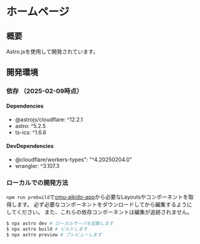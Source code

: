 # ホームページ

## 概要

Astro.jsを使用して開発されています。
## 開発環境

### 依存 （2025-02-09時点）

#### Dependencies

- @astrojs/cloudflare: ^12.2.1
- astro: ^5.2.5
- ts-ics: ^1.6.6

#### DevDependencies

- @cloudflare/workers-types": "^4.20250204.0"
- wrangler: ^3.107.3

### ローカルでの開発方法

`npm run prebuild`で[omu-aikido-app](https://github.com/omu-aikido/omu-aikido-app)から必要なLayoutsやコンポーネントを取得します。
必ず必要なコンポーネントをダウンロードしてから編集するようにしてください。
また、これらの依存コンポーネントは編集が追跡されません。

```bash
$ npx astro dev # ローカルサーバを起動します
$ npx astro build # ビルドします
$ npx astro preview # プレビューします
```
